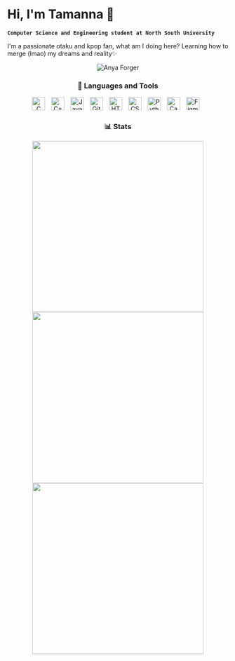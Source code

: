 # Hi, I'm Tamanna 👋

**`Computer Science and Engineering student at North South University`**

I'm a passionate otaku and kpop fan, what am I doing here? Learning how to merge (lmao) my dreams and reality✨
<br><p align="center">
<img alt="Anya Forger" src="https://media.tenor.com/f_EOn4JhDZUAAAAM/anya-forger-smile.gif"/>
</p>

<h3 align="center">🧰 Languages and Tools</h3>
<p align="center">
   <img alt="C" width="30px" style="padding-right:10px;" src="https://cdn.jsdelivr.net/gh/devicons/devicon/icons/c/c-plain.svg" />
   <img alt="C++" width="30px" style="padding-right:10px;" src="https://cdn.jsdelivr.net/gh/devicons/devicon/icons/cplusplus/cplusplus-original.svg"/>
   <img alt="Java" width="30px" style="padding-right:10px;" src="https://cdn.jsdelivr.net/gh/devicons/devicon/icons/java/java-original.svg"/>
   <img alt="Git" width="30px" style="padding-right:10px;" src="https://cdn.jsdelivr.net/gh/devicons/devicon/icons/git/git-original.svg" />
   <img alt="HTML" width="30px" style="padding-right:10px;" src="https://cdn.jsdelivr.net/gh/devicons/devicon/icons/html5/html5-plain.svg" />
   <img alt="CSS" width="30px" style="padding-right:10px;" src="https://cdn.jsdelivr.net/gh/devicons/devicon/icons/css3/css3-plain.svg" />
   <img alt="Python" width="30px" style="padding-right:10px;" src="https://cdn.jsdelivr.net/gh/devicons/devicon/icons/python/python-plain.svg" />
   <img alt="Canva" width="30px" style="padding-right:10px;" src="https://cdn.jsdelivr.net/gh/devicons/devicon/icons/canva/canva-original.svg"/>
   <img alt="Figma" width="30px" style="padding-right:10px;" src="https://cdn.jsdelivr.net/gh/devicons/devicon/icons/figma/figma-original.svg"/>    
</p>

<h3 align="center">📊 Stats</h3>
<p align="center">
   <img width=390 src="https://github-readme-stats.vercel.app/api?username=thecrazyscorp&theme=tokyonight&show_icons=true&hide_border=true&count_private=true"><br>
   <img width=390 src="https://github-readme-streak-stats.herokuapp.com/?user=thecrazyscorp&theme=tokyonight&hide_border=true"><br>
   <img width=390 src="https://github-readme-stats.vercel.app/api/top-langs/?username=thecrazyscorp&theme=tokyonight&show_icons=true&hide_border=true&layout=compact">
</p>
